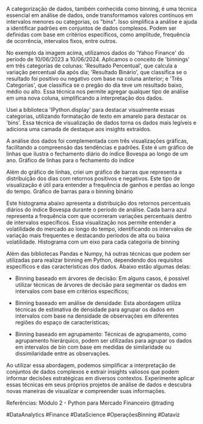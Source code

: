A categorização de dados, também conhecida como binning, é uma técnica essencial em análise de dados, onde transformamos valores contínuos em intervalos menores ou categorias, os "bins". Isso simplifica a análise e ajuda a identificar padrões em conjuntos de dados complexos. Podem ser definidas com base em critérios específicos, como amplitude, frequência de ocorrência, intervalos fixos, entre outros.

No exemplo da imagem acima, utilizamos dados do 'Yahoo Finance' do período de 10/06/2023 a 10/06/2024. Aplicamos o conceito de 'binnings' em três categorias de colunas: 'Resultado Percentual', que calcula a variação percentual dia após dia; 'Resultado Binário', que classifica se o resultado foi positivo ou negativo com base na coluna anterior; e 'Três Categorias', que classifica se o pregão do dia teve um resultado baixo, médio ou alto. Essa técnica nos permite agregar qualquer tipo de análise em uma nova coluna, simplificando a interpretação dos dados.

Usei a biblioteca 'IPython.display' para destacar visualmente essas categorias, utilizando formatação de texto em amarelo para destacar os 'bins'. Essa técnica de visualização de dados torna os dados mais legíveis e adiciona uma camada de destaque aos insights extraídos.



A análise dos dados foi complementada com três visualizações gráficas, facilitando a compreensão das tendências e padrões. Este é um gráfico de linhas que ilustra o fechamento diário do índice Bovespa ao longo de um ano.
Gráfico de linhas para o fechamento do índice



Além do gráfico de linhas, criei um gráfico de barras que representa a distribuição dos dias com retornos positivos e negativos. Este tipo de visualização é útil para entender a frequência de ganhos e perdas ao longo do tempo. 
Gráfico de barras para o binning binário



Este histograma abaixo apresenta a distribuição dos retornos percentuais diários do índice Bovespa durante o período de análise. Cada barra azul representa a frequência com que ocorreram variações percentuais dentro de intervalos específicos. Essa visualização nos permite entender a volatilidade do mercado ao longo do tempo, identificando os intervalos de variação mais frequentes e destacando períodos de alta ou baixa volatilidade.
Histograma com um eixo para cada categoria de binning


Além das bibliotecas Pandas e Numpy, há outras técnicas que podem ser utilizadas para realizar binning em Python, dependendo dos requisitos específicos e das características dos dados. Abaixo estão algumas delas:

- Binning baseado em árvores de decisão: Em alguns casos, é possível utilizar técnicas de árvores de decisão para segmentar os dados em intervalos com base em critérios específicos;

- Binning baseado em análise de densidade: Esta abordagem utiliza técnicas de estimativa de densidade para agrupar os dados em intervalos com base na densidade de observações em diferentes regiões do espaço de características;

- Binning baseado em agrupamento: Técnicas de agrupamento, como agrupamento hierárquico, podem ser utilizadas para agrupar os dados em intervalos de bin com base em medidas de similaridade ou dissimilaridade entre as observações.

Ao utilizar essa abordagem, podemos simplificar a interpretação de conjuntos de dados complexos e extrair insights valiosos que podem informar decisões estratégicas em diversos contextos. Experimente aplicar essas técnicas em seus próprios projetos de análise de dados e descubra novas maneiras de visualizar e compreender suas informações.


Referências: Módulo 2 - Python para Mercado Financeiro @trading

#DataAnalytics #Finance #DataScience #OperaçõesBinning #Dataviz
